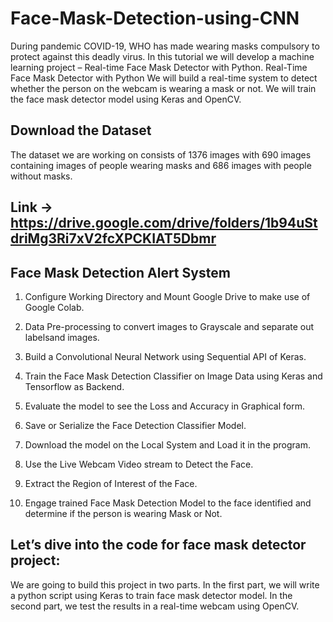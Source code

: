 # Face-Mask-Detection-using-CNN
During pandemic COVID-19, WHO has made wearing masks compulsory to protect against this deadly virus. In this tutorial we will develop a machine learning project – Real-time Face Mask Detector with Python.
Real-Time Face Mask Detector with Python
We will build a real-time system to detect whether the person on the webcam is wearing a mask or not. We will train the face mask detector model using Keras and OpenCV.

## Download the Dataset
The dataset we are working on consists of 1376 images with 690 images containing images of people wearing masks and 686 images with people without masks.
## Link -> https://drive.google.com/drive/folders/1b94uStdriMg3Ri7xV2fcXPCKIAT5Dbmr

## Face Mask Detection Alert System
1. Configure Working Directory and Mount Google Drive to make use of Google Colab.

2. Data Pre-processing to convert images to Grayscale and separate out labelsand images. 

3. Build a Convolutional Neural Network using Sequential API of Keras.

4. Train the Face Mask Detection Classifier on Image Data using Keras and Tensorflow as Backend.

5. Evaluate the model to see the Loss and Accuracy in Graphical form.

6. Save or Serialize the Face Detection Classifier Model.

7. Download the model on the Local System and Load it in the program.

8. Use the Live Webcam Video stream to Detect the Face.

9. Extract the Region of Interest of the Face.

10. Engage trained Face Mask Detection Model to the face identified and determine if the person is wearing Mask or Not.

 


## Let’s dive into the code for face mask detector project:
We are going to build this project in two parts. In the first part, we will write a python script using Keras to train face mask detector model. In the second part, we test the results in a real-time webcam using OpenCV.


